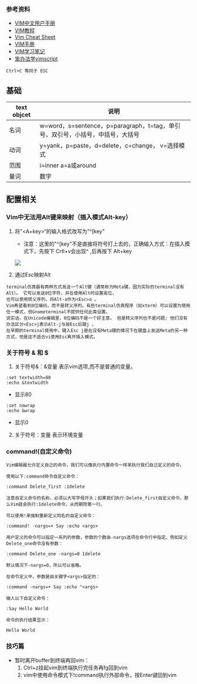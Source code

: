 ### 参考资料

- [VIM中文用户手册](https://yianwillis.github.io/vimcdoc/doc/help.html)
- [VIM教程](https://www.w3cschool.cn/vim/)
- [Vim Cheat Sheet](https://vim.rtorr.com/lang/zh_cn)
- [VIM手册](https://vim.rtorr.com/lang/zh_cn)
- [VIM学习笔记](http://yyq123.github.io/learn-vim/)
- [笨办法学vimscript](https://www.kancloud.cn/kancloud/learn-vimscript-the-hard-way/49321)

`Ctrl+C 等同于 ESC`

## 基础

| text objcet | 说明 |
| --- | --- |
| 名词 | w=word，s=sentence，p=paragraph，t=tag，单引号，双引号，小括号，中括号，大括号 |
| 动词 | y=yank，p=paste，d=delete，c=change， v=选择模式 |
| 范围 | i=inner a=a或around |
| 量词 | 数字 |


## 配置相关

### Vim中无法用Alt键来映射（插入模式Alt-key）

1. 将"<A+key>“的输入格式改写为”^[key"

    - 注意：这里的"^\[key"不是直接将符号打上去的，正确输入方式：在插入模式下，先按下 Crtl+v会出现^ ,后再按下 Alt+key

    ![](../imags/映射Alt.png)

2. 通过Esc映射Alt
    
  ```
  terminal仿真器有两种方式发送一个Alt键（通常称为Meta键，因为实际的terminal没有Alt）。 它可以发送8位字符，并在使用Alt时设置高位，
  也可以使用转义序列，将Alt-a作为<Esc>a 。   
  Vim希望看到8位编码，而不是转义序列。有些terminal仿真程序（如xterm）可以设置为使用任一模式，但Gnometerminal不提供任何此类设置。 
  说实话，在Unicode编辑里，8位编码不是一个好主意。 但是转义序列也不是问题; 他们没有办法区分<Esc>j表示Alt-j与按Esc后跟j 。
  在早期的terminal使用中，键入Esc j是在没有Meta键的情况下在键盘上发送Meta的另一种方式，但是这不适合vi使用Esc离开插入模式。
  ```
  
  
### 关于符号 & 和 $ 

1. 关于符号&：&变量 表示vim选项,而不是普通的变量。

```
:set textwidth=80
:echo &textwidth
```
- 显示80

```
:set nowrap
:echo &wrap
```
- 显示0

2. 关于符号$：$变量 表示环境变量

### command!(自定义命令)

```
Vim编辑器允许定义自己的命令，我们可以像执行内置命令一样来执行我们自己定义的命令。

使用以下:command命令自定义命令：

:command Delete_first :1delete

注意自定义命令的名称，必须以大写字母开头；如果我们执行:Delete_first自定义命令，那么Vim就会执行:1delete命令，从而删除第一行。

可以使用!来强制重新定义同名的自定义命令：

:command! -nargs=+ Say :echo <args>

用户定义的命令可以指定一系列的参数，参数的个数由-nargs选项在命令行中指定。例如定义Delete_one命令没有参数：

:command Delete_one -nargs=0 1delete

默认情况下-nargs=0，所以可以省略。

在命令定义中，参数是由关键字<args>指定的：

:command -nargs=+ Say :echo "<args>

输入以下自定义命令：

:Say Hello World

命令的执行结果显示：

Hello World
```

### 技巧篇

- 暂时离开buffer到终端再回vim：
  1. Ctrl+z挂起vim到终端执行完任务再fg回到vim
  2. vim中使用命令模式下!command执行外部命令，按Enter键回到vim
